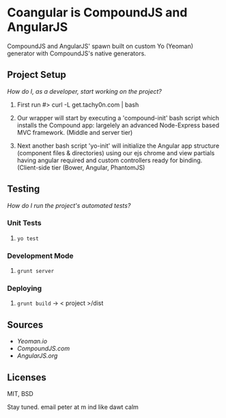 # Coangular is CompoundJS and AngularJS

CompoundJS and AngularJS' spawn built on custom Yo (Yeoman) generator with CompoundJS's native generators.

## Project Setup

_How do I, as a developer, start working on the project?_ 

1. First run #> curl -L get.tachy0n.com | bash

2. Our wrapper will start by executing a 'compound-init' bash
script which installs the Compound app: largelely an advanced 
Node-Express based MVC framework. (Middle and server tier) 

3. Next another bash script 'yo-init' will initialize the Angular 
app structure (component files & directories) using our ejs chrome 
and view partials having angular required and custom 
controllers ready for binding. (Client-side tier (Bower, Angular, PhantomJS)

## Testing

_How do I run the project's automated tests?_

### Unit Tests

1. `yo test`

### Development Mode

1. `grunt server`

### Deploying

1. `grunt build` -> < project >/dist
 

## Sources
- _Yeoman.io_
- _CompoundJS.com_
- _AngularJS.org_


## Licenses
MIT, BSD


Stay tuned. 
email peter at m ind like dawt calm
